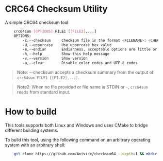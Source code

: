 # CRC64 Checksum Utility

A simple CRC64 checksum tool

```bash
    crc64sum [OPTIONS] FILE1 [[FILE2],...]
    OPTIONS:
        -c,--checksum     Checksum file in the format <FILENAME>: <CHECKSUM>
        -U,--uppercase    Use uppercase hex value
        -e,--endian       Endianness, acceptable options are little or big (default)
        -h,--help         Show this help message
        -v,--version      Show version
        -a,--clear        Disable color codes and UTF-8 codes
```

> Note: --checksum accepts a checksum summary from the output of `crc64sum FILE1 [[FILE2],...]`.

> Note2: When no file provided or file name is STDIN or `-`, `crc64sum` reads from standard input.

# How to build

This tools supports both Linux and Windows and uses CMake to bridge different building systems.

To build this tool, using the following command on an arbitrary operating system with an arbitrary shell:

```bash
    git clone https://github.com/Anivice/checksum64 --depth=1 && mkdir checksum64/build && cd checksum64/build && cmake .. -DCMAKE_BUILD_TYPE=Release && cmake --build . --config Release
```
